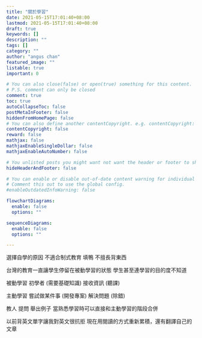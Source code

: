 ```yaml
---
title: "關於學習"
date: 2021-05-15T17:01:40+08:00
lastmod: 2021-05-15T17:01:40+08:00
draft: true
keywords: []
description: ""
tags: []
category: ""
author: "angus chan"
featured_image: ""
listable: true
important: 0

# You can also close(false) or open(true) something for this content.
# P.S. comment can only be closed
comment: true
toc: true
autoCollapseToc: false
postMetaInFooter: false
hiddenFromHomePage: false
# You can also define another contentCopyright. e.g. contentCopyright: "This is another copyright."
contentCopyright: false
reward: false
mathjax: false
mathjaxEnableSingleDollar: false
mathjaxEnableAutoNumber: false

# You unlisted posts you might want not want the header or footer to show
hideHeaderAndFooter: false

# You can enable or disable out-of-date content warning for individual post.
# Comment this out to use the global config.
#enableOutdatedInfoWarning: false

flowchartDiagrams:
  enable: false
  options: ""

sequenceDiagrams: 
  enable: false
  options: ""

---
```


選擇自學的原因 不適合制式教育 填鴨
不擅長背東西

台灣的教育一直讓學生停留在被動學習的狀態
學生甚至連學習的目的度不知道



被動學習
    初學者 (需要基礎知識)
    接收資訊 (聽課)
    

主動學習
    嘗試做某件事 (開發專案)
    解決問題 (除錯)

教人
    提問
    舉出例子
    當熟悉學習時可以直接和主動學習的階段合併


以前背英文單字讓我對英文很抗拒
現在用閱讀的方式重新累積，還有翻譯自己的文章







<!--more-->
